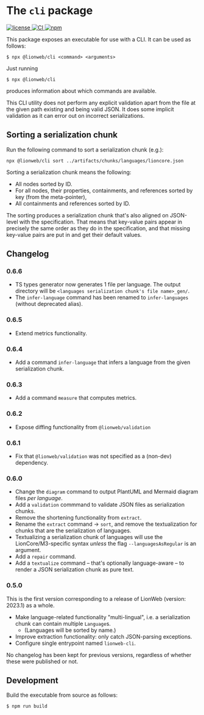 # The `cli` package

[![license](https://img.shields.io/badge/License-Apache%202.0-green.svg?style=flat)
](./LICENSE)
[![CI](https://github.com/LionWeb-io/lionweb-typescript/actions/workflows/test.yaml/badge.svg)
](https://github.com/LionWeb-io/lionweb-typescript/actions/workflows/test.yaml)
[![npm](https://img.shields.io/npm/v/%40lionweb%2Fcli?label=%40lionweb%2Fcli)
](https://www.npmjs.com/package/@lionweb/cli)

This package exposes an executable for use with a CLI.
It can be used as follows:

```shell
$ npx @lionweb/cli <command> <arguments>
```

Just running

```shell
$ npx @lionweb/cli
```

produces information about which commands are available.

This CLI utility does not perform any explicit validation apart from the file at the given path existing and being valid JSON.
It does some implicit validation as it can error out on incorrect serializations.


## Sorting a serialization chunk

Run the following command to sort a serialization chunk (e.g.):

```shell
npx @lionweb/cli sort ../artifacts/chunks/languages/lioncore.json
```

Sorting a serialization chunk means the following:

* All nodes sorted by ID.
* For all nodes, their properties, containments, and references sorted by key (from the meta-pointer),
* All containments and references sorted by ID.

The sorting produces a serialization chunk that's also aligned on JSON-level with the specification.
That means that key-value pairs appear in precisely the same order as they do in the specification, and that missing key-value pairs are put in and get their default values.


## Changelog

### 0.6.6

* TS types generator now generates 1 file per language.
    The output directory will be `<languages serialization chunk's file name>_gen/`.
* The `infer-language` command has been renamed to `infer-languages` (without deprecated alias).

### 0.6.5

* Extend metrics functionality.

### 0.6.4

* Add a command `infer-language` that infers a language from the given serialization chunk.

### 0.6.3

* Add a command `measure` that computes metrics.

### 0.6.2

* Expose diffing functionality from `@lionweb/validation`

### 0.6.1

* Fix that `@lionweb/validation` was not specified as a (non-dev) dependency.

### 0.6.0

* Change the `diagram` command to output PlantUML and Mermaid diagram files _per language_.
* Add a `validation` commmand to validate JSON files as serialization chunks.
* Remove the shortening functionality from `extract`.
* Rename the `extract` command &rarr; `sort`, and remove the textualization for chunks that are the serialization of languages.
* Textualizing a serialization chunk of languages will use the LionCore/M3-specific syntax _unless_ the flag `--languagesAsRegular` is an argument.
* Add a `repair` command.
* Add a `textualize` command – that's optionally language-aware – to render a JSON serialization chunk as pure text.

### 0.5.0

This is the first version corresponding to a release of LionWeb (version: 2023.1) as a whole.

* Make language-related functionality "multi-lingual", i.e. a serialization chunk can contain multiple `Language`s.
    * (Languages will be sorted by name.)
* Improve extraction functionality: only catch JSON-parsing exceptions.
* Configure single entrypoint named `lionweb-cli`.

No changelog has been kept for previous versions, regardless of whether these were published or not.

## Development

Build the executable from source as follows:

```shell
$ npm run build
```
